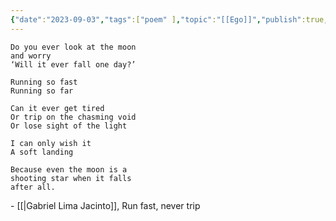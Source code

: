 ```yaml
---
{"date":"2023-09-03","tags":["poem" ],"topic":"[[Ego]]","publish":true,"PassFrontmatter":true}
---
```


```elite
Do you ever look at the moon
and worry
‘Will it ever fall one day?’

Running so fast
Running so far

Can it ever get tired
Or trip on the chasming void
Or lose sight of the light

I can only wish it
A soft landing

Because even the moon is a
shooting star when it falls
after all.
```
\- [[\|Gabriel Lima Jacinto]], Run fast, never trip